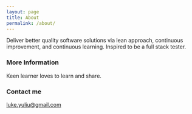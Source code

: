 ```yaml
---
layout: page
title: About
permalink: /about/
---
```


Deliver better quality software solutions via lean approach, continuous improvement, and continuous learning. Inspired to be a full stack tester.

### More Information

Keen learner loves to learn and share.

### Contact me

[luke.yuliu@gmail.com](mailto:luke.yuliu@gmail.com)
